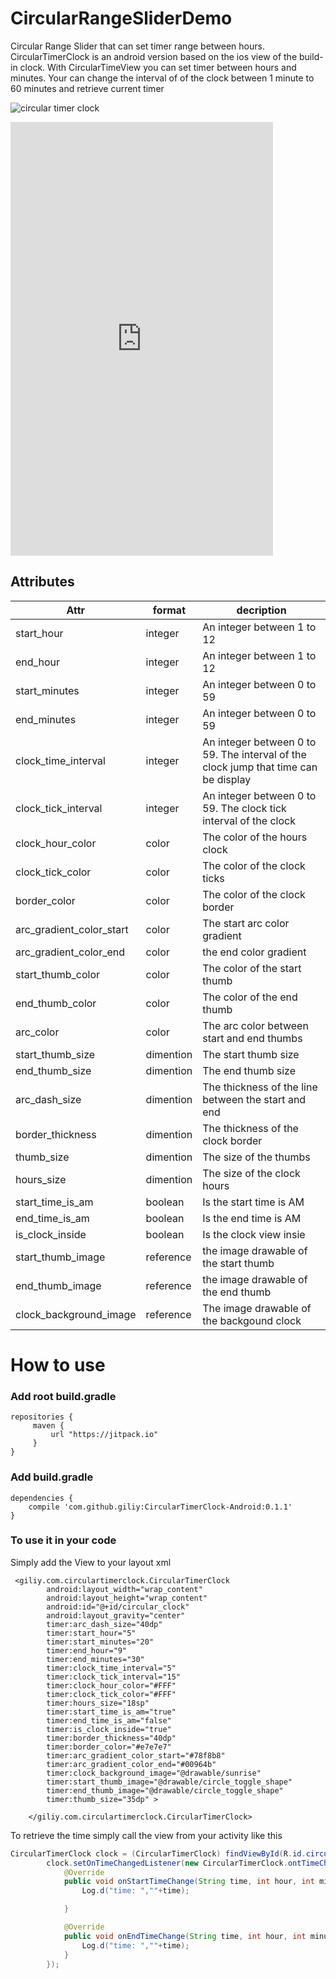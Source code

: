 # CircularRangeSliderDemo

Circular Range Slider that can set timer range between hours.
CircularTimerClock is an android version based on the ios view of the build-in clock.
With CircularTimeView you can set timer between hours and minutes. 
Your can change the interval of of the clock between 1 minute to 60 minutes and retrieve current timer

![circular timer clock](https://user-images.githubusercontent.com/11720098/31091386-7882e1ca-a7b3-11e7-8677-43a6689954af.gif)

<iframe src='https://gfycat.com/ifr/PoisedSlimyHyracotherium' frameborder='0' scrolling='no' width='420' height='694' allowfullscreen></iframe>

## Attributes

| Attr  | format | decription |
| ------------- | ------------- | ------------- |
| start_hour  | integer  | An integer between 1 to 12  |
| end_hour  | integer  | An integer between 1 to 12  |
| start_minutes  | integer  | An integer between 0 to 59  |
| end_minutes  | integer  | An integer between 0 to 59  |
| clock_time_interval  | integer  | An integer between 0 to 59. The interval of the clock jump that time can be display|
| clock_tick_interval  | integer  | An integer between 0 to 59. The clock tick interval of the clock |
| clock_hour_color  | color  | The color of the hours clock  |
| clock_tick_color  | color  | The color of the clock ticks  |
| border_color  | color  | The color of the clock border  |
| arc_gradient_color_start  | color  | The start arc color gradient  |
| arc_gradient_color_end  | color  | the end color gradient  |
| start_thumb_color  | color  | The color of the start thumb |
| end_thumb_color  | color  | The color of the end thumb  |
|  arc_color | color  | The arc color between start and end thumbs  |
|  start_thumb_size | dimention  | The start thumb size  |
|  end_thumb_size | dimention  | The end thumb size  |
| arc_dash_size  | dimention  | The thickness of the line between the start and end  |
| border_thickness  | dimention  | The thickness of the clock border  |
| thumb_size  | dimention  | The size of the thumbs  |
| hours_size  | dimention  | The size of the clock hours  |
| start_time_is_am  | boolean  | Is the start time is AM  |
| end_time_is_am  | boolean  | Is the end time is AM  |
| is_clock_inside  | boolean  | Is the clock view insie  |
| start_thumb_image  | reference  | the image drawable of the start thumb  |
| end_thumb_image  | reference  | the image drawable of the end thumb  |
| clock_background_image  | reference  | The image drawable of the backgound clock  |

# How to use

### Add root build.gradle
```
repositories {
     maven {
         url "https://jitpack.io"
     }
}
```

### Add build.gradle
```
dependencies {
    compile 'com.github.giliy:CircularTimerClock-Android:0.1.1'
}
```

### To use it in your code
Simply add the View to your layout xml

```
 <giliy.com.circulartimerclock.CircularTimerClock
        android:layout_width="wrap_content"
        android:layout_height="wrap_content"
        android:id="@+id/circular_clock"
        android:layout_gravity="center"
        timer:arc_dash_size="40dp"
        timer:start_hour="5"
        timer:start_minutes="20"
        timer:end_hour="9"
        timer:end_minutes="30"
        timer:clock_time_interval="5"
        timer:clock_tick_interval="15"
        timer:clock_hour_color="#FFF"
        timer:clock_tick_color="#FFF"
        timer:hours_size="18sp"
        timer:start_time_is_am="true"
        timer:end_time_is_am="false"
        timer:is_clock_inside="true"
        timer:border_thickness="40dp"
        timer:border_color="#e7e7e7"
        timer:arc_gradient_color_start="#78f8b8"
        timer:arc_gradient_color_end="#00964b"
        timer:clock_background_image="@drawable/sunrise"
        timer:start_thumb_image="@drawable/circle_toggle_shape"
        timer:end_thumb_image="@drawable/circle_toggle_shape"
        timer:thumb_size="35dp" >

    </giliy.com.circulartimerclock.CircularTimerClock>
```
To retrieve the time simply call the view from your activity like this
```java
CircularTimerClock clock = (CircularTimerClock) findViewById(R.id.circular_clock);
        clock.setOnTimeChangedListener(new CircularTimerClock.ontTimeChanged() {
            @Override
            public void onStartTimeChange(String time, int hour, int minutes,boolean isAM) {
                Log.d("time: ",""+time);

            }

            @Override
            public void onEndTimeChange(String time, int hour, int minutes, boolean isAM) {
                Log.d("time: ",""+time);
            }
        });
```
